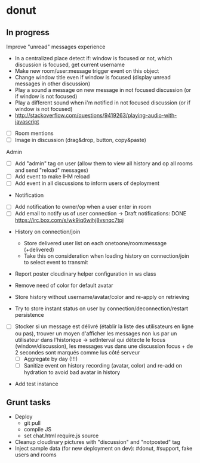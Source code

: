 donut
====

## In progress

Improve "unread" messages experience
- In a centralized place detect if: window is focused or not, which discussion is focused, get current username
- Make new room/user:message trigger event on this object
- Change window title even if window is focused (display unread messages in other discussion)
- Play a sound a message on new message in not focused discussion (or if window is not focused)
- Play a different sound when i'm notified in not focused discussion (or if window is not focused)
- http://stackoverflow.com/questions/9419263/playing-audio-with-javascript

- [ ] Room mentions
- [ ] Image in discussion (drag&drop, button, copy&paste)

Admin
- [ ] Add "admin" tag on user (allow them to view all history and op all rooms and send "reload" messages)
- [ ] Add event to make IHM reload
- [ ] Add event in all discussions to inform users of deployment

- Notification
- [ ] Add notification to owner/op when a user enter in room
- [ ] Add email to notify us of user connection
  -> Draft notifications: DONE https://irc.box.com/s/wk9iq6wihj8vsnqc7tpj

- History on connection/join
  - Store delivered user list on each onetoone/room:message (+delivered)
  - Take this on consideration when loading history on connection/join to select event to transmit

- Report poster cloudinary helper configuration in ws class
- Remove need of color for default avatar
- Store history without username/avatar/color and re-apply on retrieving

- Try to store instant status on user by connection/deconnection/restart persistence
- [ ] Stocker si un message est délivré (établir la liste des utilisateurs en ligne ou pas), trouver un moyen d'afficher les messages non lus par un utilisateur dans l'historique
 -> setInterval qui détecte le focus (window/discussion), les messages vus dans une discussion focus + de 2 secondes sont marqués comme lus côté serveur
  - [ ] Aggregate by day (!!!)
  - [ ] Sanitize event on history recording (avatar, color) and re-add on hydration to avoid bad avatar in history

- Add test instance

## Grunt tasks
- Deploy
  - git pull
  - compile JS
  - set chat.html require.js source
- Cleanup cloudinary pictures with "discussion" and "notposted" tag
- Inject sample data (for new deployment on dev): #donut, #support, fake users and rooms